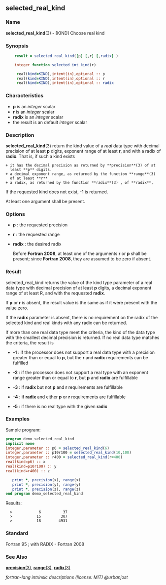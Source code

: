 ## selected_real_kind

### **Name**

**selected_real_kind**(3) - \[KIND\] Choose real kind

### **Synopsis**

```fortran
    result = selected_real_kind([p] [,r] [,radix] )
```

```fortran
    integer function selected_int_kind(r)

     real(kind=KIND),intent(in),optional :: p
     real(kind=KIND),intent(in),optional :: r
     real(kind=KIND),intent(in),optional :: radix
```

### **Characteristics**

- **p** is an _integer_ scalar
- **r** is an _integer_ scalar
- **radix** is an _integer_ scalar
- the result is an default _integer_ scalar

### **Description**

**selected_real_kind**(3) return the kind value of a _real_ data type with
decimal precision of at least **p** digits, exponent range of at least
**r**, and with a radix of **radix**. That is, if such a kind exists

    + it has the decimal precision as returned by **precision**(3) of at
      least **p** digits.
    + a decimal exponent range, as returned by the function **range**(3)
      of at least **r**
    + a radix, as returned by the function **radix**(3) , of **radix**,

If the requested kind does not exist, -1 is returned.

At least one argument shall be present.

### **Options**

- **p**
  : the requested precision

- **r**
  : the requested range

- **radix**
  : the desired radix

  Before **Fortran 2008**, at least one of the arguments **r** or **p** shall
  be present; since **Fortran 2008**, they are assumed to be zero if
  absent.

### **Result**

selected_real_kind returns the value of the kind type parameter of
a real data type with decimal precision of at least **p** digits,
a decimal exponent range of at least R, and with the requested
**radix**.

If **p** or **r** is absent, the result value is the same as if it
were present with the value zero.

If the **radix** parameter is absent, there is no requirement on
the radix of the selected kind and real kinds with any radix can be
returned.

If more than one real data type meet the criteria, the kind
of the data type with the smallest decimal precision is returned. If
no real data type matches the criteria, the result is

- **-1**
  : if the processor does not support a real data type with a
  precision greater than or equal to **p**, but the **r** and **radix**
  requirements can be fulfilled

- **-2**
  : if the processor does not support a real type with an
  exponent range greater than or equal to **r**, but **p** and **radix** are
  fulfillable

- **-3**
  : if **radix** but not **p** and **r** requirements are fulfillable

- **-4**
  : if **radix** and either **p** or **r** requirements are fulfillable

- **-5**
  : if there is no real type with the given **radix**

### **Examples**

Sample program:

```fortran
program demo_selected_real_kind
implicit none
integer,parameter :: p6 = selected_real_kind(6)
integer,parameter :: p10r100 = selected_real_kind(10,100)
integer,parameter :: r400 = selected_real_kind(r=400)
real(kind=p6) :: x
real(kind=p10r100) :: y
real(kind=r400) :: z

   print *, precision(x), range(x)
   print *, precision(y), range(y)
   print *, precision(z), range(z)
end program demo_selected_real_kind
```

Results:

```text
  >            6          37
  >           15         307
  >           18        4931
```

### **Standard**

Fortran 95 ; with RADIX - Fortran 2008

### **See Also**

[**precision**(3)](#precision),
[**range**(3)](#range),
[**radix**(3)](#radix)

_fortran-lang intrinsic descriptions (license: MIT) \@urbanjost_
